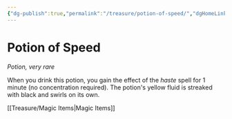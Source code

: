 ```yaml
---
{"dg-publish":true,"permalink":"/treasure/potion-of-speed/","dgHomeLink":false,"dgPassFrontmatter":true}
---
```



# Potion of Speed

*Potion, very rare*

When you drink this potion, you gain the effect of the *haste* spell for 1 minute (no concentration required). The potion's yellow fluid is streaked with black and swirls on its own.


[[Treasure/Magic Items|Magic Items]]
